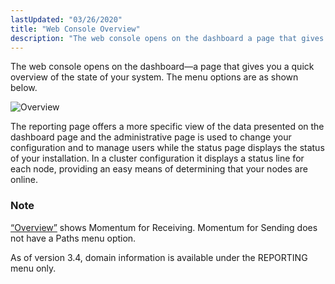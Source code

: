```yaml
---
lastUpdated: "03/26/2020"
title: "Web Console Overview"
description: "The web console opens on the dashboard a page that gives you a quick overview of the state of your system The menu options are as shown below Figure 3 1 Overview The reporting page offers a more specific view of the data presented on the dashboard page and the..."
---
```


The web console opens on the dashboard—a page that gives you a quick overview of the state of your system. The menu options are as shown below.

<a name="figure_console_overview"></a> 


![Overview](images/web3/overview.png)

The reporting page offers a more specific view of the data presented on the dashboard page and the administrative page is used to change your configuration and to manage users while the status page displays the status of your installation. In a cluster configuration it displays a status line for each node, providing an easy means of determining that your nodes are online.

### Note

[“Overview”](/momentum/3/3-reference/web-3-overview#figure_console_overview) shows Momentum for Receiving. Momentum for Sending does not have a Paths menu option.

As of version 3.4, domain information is available under the REPORTING menu only.